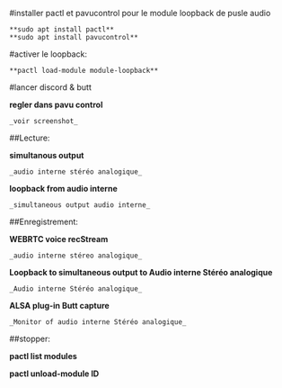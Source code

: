 #installer pactl et pavucontrol pour le module loopback de pusle audio

	**sudo apt install pactl**
	**sudo apt install pavucontrol**


#activer le loopback:

	**pactl load-module module-loopback**

#lancer discord & butt

**regler dans pavu control**

	_voir screenshot_

##Lecture:

**simultanous output**

	_audio interne stéréo analogique_

**loopback from audio interne**  

	_simultaneous output audio interne_

##Enregistrement:

**WEBRTC voice recStream**

	_audio interne stéreo analogique_


**Loopback to simultaneous output to Audio interne Stéréo analogique**

	_Audio interne Stéréo analogique_


**ALSA plug-in Butt capture**  

	_Monitor of audio interne Stéréo analogique_


##stopper:

**pactl list modules**

**pactl unload-module ID**
